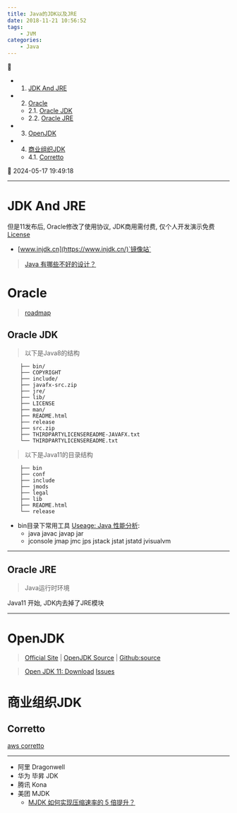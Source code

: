 ```yaml
---
title: Java的JDK以及JRE
date: 2018-11-21 10:56:52
tags: 
    - JVM
categories: 
    - Java
---
```


💠

- 1. [JDK And JRE](#jdk-and-jre)
- 2. [Oracle](#oracle)
    - 2.1. [Oracle JDK](#oracle-jdk)
    - 2.2. [Oracle JRE](#oracle-jre)
- 3. [OpenJDK](#openjdk)
- 4. [商业组织JDK](#商业组织jdk)
    - 4.1. [Corretto](#corretto)

💠 2024-05-17 19:49:18
****************************************
# JDK And JRE

但是11发布后, Oracle修改了使用协议, JDK商用需付费, 仅个人开发演示免费 [License](https://www.oracle.com/technetwork/java/javase/terms/license/javase-license.html)

- [www.injdk.cn](https://www.injdk.cn/)`镜像站`

> [Java 有哪些不好的设计？](https://www.zhihu.com/question/25372706/answer/30589125)

# Oracle
> [roadmap](https://www.oracle.com/java/technologies/java-se-support-roadmap.html)

## Oracle JDK

> 以下是Java8的结构
```
    ├── bin/
    ├── COPYRIGHT
    ├── include/
    ├── javafx-src.zip
    ├── jre/
    ├── lib/
    ├── LICENSE
    ├── man/
    ├── README.html
    ├── release
    ├── src.zip
    ├── THIRDPARTYLICENSEREADME-JAVAFX.txt
    └── THIRDPARTYLICENSEREADME.txt
```

> 以下是Java11的目录结构
```
    ├── bin
    ├── conf
    ├── include
    ├── jmods
    ├── legal
    ├── lib
    ├── README.html
    └── release
```

- bin目录下常用工具 [Useage: Java 性能分析](/Java/AdvancedLearning/JavaPerformance.md): 
    - java javac javap jar 
    - jconsole jmap jmc jps jstack jstat jstatd jvisualvm

************************

## Oracle JRE
> Java运行时环境

Java11 开始, JDK内去掉了JRE模块

************************

# OpenJDK
> [Official Site](http://openjdk.java.net/) |  [OpenJDK Source](http://hg.openjdk.java.net/jdk) | [Github:source](https://github.com/openjdk/jdk)

> [Open JDK 11: Download](http://jdk.java.net/11/)
> [Issues](https://bugs.openjdk.org/projects/JDK/issues)  

# 商业组织JDK
## Corretto
[aws corretto](https://aws.amazon.com/corretto/)


************************

- 阿里 Dragonwell
- 华为 毕昇 JDK
- 腾讯 Kona
- 美团 MJDK
    - [MJDK 如何实现压缩速率的 5 倍提升？](https://tech.meituan.com/2023/08/31/meituan-mjdk-mzlib.html)
